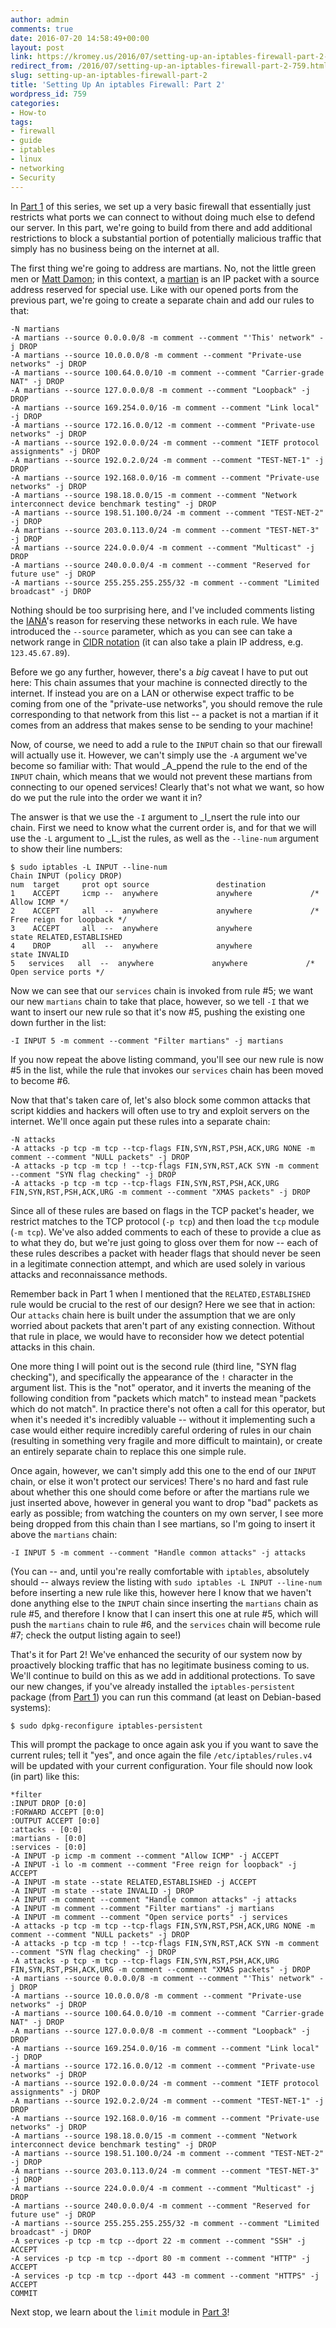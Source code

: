 ```yaml
---
author: admin
comments: true
date: 2016-07-20 14:58:49+00:00
layout: post
link: https://kromey.us/2016/07/setting-up-an-iptables-firewall-part-2-759.html
redirect_from: /2016/07/setting-up-an-iptables-firewall-part-2-759.html
slug: setting-up-an-iptables-firewall-part-2
title: 'Setting Up An iptables Firewall: Part 2'
wordpress_id: 759
categories:
- How-to
tags:
- firewall
- guide
- iptables
- linux
- networking
- Security
---
```


In [Part 1](https://kromey.us/2016/07/setting-up-an-iptables-firewall-part-1-751.html) of this series, we set up a very basic firewall that essentially just restricts what ports we can connect to without doing much else to defend our server. In this part, we're going to build from there and add additional restrictions to block a substantial portion of potentially malicious traffic that simply has no business being on the internet at all.

The first thing we're going to address are martians. No, not the little green men or [Matt Damon](http://amzn.to/2arVdCk); in this context, a [martian](https://en.wikipedia.org/wiki/Martian_packet) is an IP packet with a source address reserved for special use. Like with our opened ports from the previous part, we're going to create a separate chain and add our rules to that:


    
    
    -N martians
    -A martians --source 0.0.0.0/8 -m comment --comment "'This' network" -j DROP
    -A martians --source 10.0.0.0/8 -m comment --comment "Private-use networks" -j DROP
    -A martians --source 100.64.0.0/10 -m comment --comment "Carrier-grade NAT" -j DROP
    -A martians --source 127.0.0.0/8 -m comment --comment "Loopback" -j DROP
    -A martians --source 169.254.0.0/16 -m comment --comment "Link local" -j DROP
    -A martians --source 172.16.0.0/12 -m comment --comment "Private-use networks" -j DROP
    -A martians --source 192.0.0.0/24 -m comment --comment "IETF protocol assignments" -j DROP
    -A martians --source 192.0.2.0/24 -m comment --comment "TEST-NET-1" -j DROP
    -A martians --source 192.168.0.0/16 -m comment --comment "Private-use networks" -j DROP
    -A martians --source 198.18.0.0/15 -m comment --comment "Network interconnect device benchmark testing" -j DROP
    -A martians --source 198.51.100.0/24 -m comment --comment "TEST-NET-2" -j DROP
    -A martians --source 203.0.113.0/24 -m comment --comment "TEST-NET-3" -j DROP
    -A martians --source 224.0.0.0/4 -m comment --comment "Multicast" -j DROP
    -A martians --source 240.0.0.0/4 -m comment --comment "Reserved for future use" -j DROP
    -A martians --source 255.255.255.255/32 -m comment --comment "Limited broadcast" -j DROP
    



Nothing should be too surprising here, and I've included comments listing the [IANA](https://en.wikipedia.org/wiki/Internet_Assigned_Numbers_Authority)'s reason for reserving these networks in each rule. We have introduced the `--source` parameter, which as you can see can take a network range in [CIDR notation](https://en.wikipedia.org/wiki/Cidr) (it can also take a plain IP address, e.g. `123.45.67.89`).

Before we go any further, however, there's a _big_ caveat I have to put out here: This chain assumes that your machine is connected directly to the internet. If instead you are on a LAN or otherwise expect traffic to be coming from one of the "private-use networks", you should remove the rule corresponding to that network from this list -- a packet is not a martian if it comes from an address that makes sense to be sending to your machine!

Now, of course, we need to add a rule to the `INPUT` chain so that our firewall will actually use it. However, we can't simply use the `-A` argument we've become so familiar with: That would _A_ppend the rule to the end of the `INPUT` chain, which means that we would not prevent these martians from connecting to our opened services! Clearly that's not what we want, so how do we put the rule into the order we want it in?

The answer is that we use the `-I` argument to _I_nsert the rule into our chain. First we need to know what the current order is, and for that we will use the `-L` argument to _L_ist the rules, as well as the `--line-num` argument to show their line numbers:


    
    
    $ sudo iptables -L INPUT --line-num
    Chain INPUT (policy DROP)
    num  target     prot opt source               destination         
    1    ACCEPT     icmp --  anywhere             anywhere             /* Allow ICMP */
    2    ACCEPT     all  --  anywhere             anywhere             /* Free reign for loopback */
    3    ACCEPT     all  --  anywhere             anywhere             state RELATED,ESTABLISHED
    4    DROP       all  --  anywhere             anywhere             state INVALID
    5   services   all  --  anywhere             anywhere             /* Open service ports */
    



Now we can see that our `services` chain is invoked from rule #5; we want our new `martians` chain to take that place, however, so we tell `-I` that we want to insert our new rule so that it's now #5, pushing the existing one down further in the list:


    
    
    -I INPUT 5 -m comment --comment "Filter martians" -j martians
    



If you now repeat the above listing command, you'll see our new rule is now #5 in the list, while the rule that invokes our `services` chain has been moved to become #6.

Now that that's taken care of, let's also block some common attacks that script kiddies and hackers will often use to try and exploit servers on the internet. We'll once again put these rules into a separate chain:


    
    
    -N attacks
    -A attacks -p tcp -m tcp --tcp-flags FIN,SYN,RST,PSH,ACK,URG NONE -m comment --comment "NULL packets" -j DROP
    -A attacks -p tcp -m tcp ! --tcp-flags FIN,SYN,RST,ACK SYN -m comment --comment "SYN flag checking" -j DROP
    -A attacks -p tcp -m tcp --tcp-flags FIN,SYN,RST,PSH,ACK,URG FIN,SYN,RST,PSH,ACK,URG -m comment --comment "XMAS packets" -j DROP
    



Since all of these rules are based on flags in the TCP packet's header, we restrict matches to the TCP protocol (`-p tcp`) and then load the `tcp` module (`-m tcp`). We've also added comments to each of these to provide a clue as to what they do, but we're just going to gloss over them for now -- each of these rules describes a packet with header flags that should never be seen in a legitimate connection attempt, and which are used solely in various attacks and reconnaissance methods.

Remember back in Part 1 when I mentioned that the `RELATED,ESTABLISHED` rule would be crucial to the rest of our design? Here we see that in action: Our `attacks` chain here is built under the assumption that we are only worried about packets that aren't part of any existing connection. Without that rule in place, we would have to reconsider how we detect potential attacks in this chain.

One more thing I will point out is the second rule (third line, "SYN flag checking"), and specifically the appearance of the `!` character in the argument list. This is the "not" operator, and it inverts the meaning of the following condition from "packets which match" to instead mean "packets which do not match". In practice there's not often a call for this operator, but when it's needed it's incredibly valuable -- without it implementing such a case would either require incredibly careful ordering of rules in our chain (resulting in something very fragile and more difficult to maintain), or create an entirely separate chain to replace this one simple rule.

Once again, however, we can't simply add this one to the end of our `INPUT` chain, or else it won't protect our services! There's no hard and fast rule about whether this one should come before or after the martians rule we just inserted above, however in general you want to drop "bad" packets as early as possible; from watching the counters on my own server, I see more being dropped from this chain than I see martians, so I'm going to insert it above the `martians` chain:


    
    
    -I INPUT 5 -m comment --comment "Handle common attacks" -j attacks
    



(You can -- and, until you're really comfortable with `iptables`, absolutely should -- always review the listing with `sudo iptables -L INPUT --line-num` before inserting a new rule like this, however here I know that we haven't done anything else to the `INPUT` chain since inserting the `martians` chain as rule #5, and therefore I know that I can insert this one at rule #5, which will push the `martians` chain to rule #6, and the `services` chain will become rule #7; check the output listing again to see!)

That's it for Part 2! We've enhanced the security of our system now by proactively blocking traffic that has no legitimate business coming to us. We'll continue to build on this as we add in additional protections. To save our new changes, if you've already installed the `iptables-persistent` package (from [Part 1](https://kromey.us/2016/07/setting-up-an-iptables-firewall-part-1-751.html)) you can run this command (at least on Debian-based systems):


    
    
    $ sudo dpkg-reconfigure iptables-persistent
    



This will prompt the package to once again ask you if you want to save the current rules; tell it "yes", and once again the file `/etc/iptables/rules.v4` will be updated with your current configuration. Your file should now look (in part) like this:


    
    
    *filter
    :INPUT DROP [0:0]
    :FORWARD ACCEPT [0:0]
    :OUTPUT ACCEPT [0:0]
    :attacks - [0:0]
    :martians - [0:0]
    :services - [0:0]
    -A INPUT -p icmp -m comment --comment "Allow ICMP" -j ACCEPT
    -A INPUT -i lo -m comment --comment "Free reign for loopback" -j ACCEPT
    -A INPUT -m state --state RELATED,ESTABLISHED -j ACCEPT
    -A INPUT -m state --state INVALID -j DROP
    -A INPUT -m comment --comment "Handle common attacks" -j attacks
    -A INPUT -m comment --comment "Filter martians" -j martians
    -A INPUT -m comment --comment "Open service ports" -j services
    -A attacks -p tcp -m tcp --tcp-flags FIN,SYN,RST,PSH,ACK,URG NONE -m comment --comment "NULL packets" -j DROP
    -A attacks -p tcp -m tcp ! --tcp-flags FIN,SYN,RST,ACK SYN -m comment --comment "SYN flag checking" -j DROP
    -A attacks -p tcp -m tcp --tcp-flags FIN,SYN,RST,PSH,ACK,URG FIN,SYN,RST,PSH,ACK,URG -m comment --comment "XMAS packets" -j DROP
    -A martians --source 0.0.0.0/8 -m comment --comment "'This' network" -j DROP
    -A martians --source 10.0.0.0/8 -m comment --comment "Private-use networks" -j DROP
    -A martians --source 100.64.0.0/10 -m comment --comment "Carrier-grade NAT" -j DROP
    -A martians --source 127.0.0.0/8 -m comment --comment "Loopback" -j DROP
    -A martians --source 169.254.0.0/16 -m comment --comment "Link local" -j DROP
    -A martians --source 172.16.0.0/12 -m comment --comment "Private-use networks" -j DROP
    -A martians --source 192.0.0.0/24 -m comment --comment "IETF protocol assignments" -j DROP
    -A martians --source 192.0.2.0/24 -m comment --comment "TEST-NET-1" -j DROP
    -A martians --source 192.168.0.0/16 -m comment --comment "Private-use networks" -j DROP
    -A martians --source 198.18.0.0/15 -m comment --comment "Network interconnect device benchmark testing" -j DROP
    -A martians --source 198.51.100.0/24 -m comment --comment "TEST-NET-2" -j DROP
    -A martians --source 203.0.113.0/24 -m comment --comment "TEST-NET-3" -j DROP
    -A martians --source 224.0.0.0/4 -m comment --comment "Multicast" -j DROP
    -A martians --source 240.0.0.0/4 -m comment --comment "Reserved for future use" -j DROP
    -A martians --source 255.255.255.255/32 -m comment --comment "Limited broadcast" -j DROP
    -A services -p tcp -m tcp --dport 22 -m comment --comment "SSH" -j ACCEPT
    -A services -p tcp -m tcp --dport 80 -m comment --comment "HTTP" -j ACCEPT
    -A services -p tcp -m tcp --dport 443 -m comment --comment "HTTPS" -j ACCEPT
    COMMIT
    



Next stop, we learn about the `limit` module in [Part 3](https://kromey.us/2016/07/setting-up-an-iptables-firewall-part-3-777.html)!
